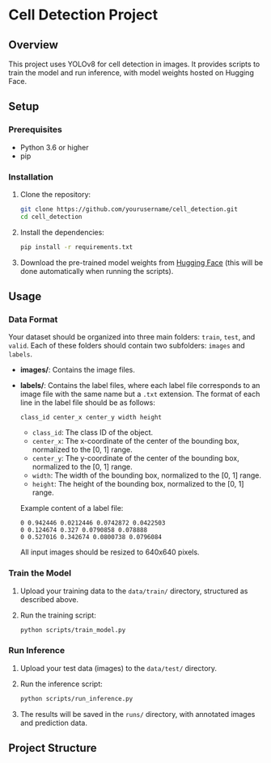 # Cell Detection Project

## Overview
This project uses YOLOv8 for cell detection in images. It provides scripts to train the model and run inference, with model weights hosted on Hugging Face.

## Setup

### Prerequisites
- Python 3.6 or higher
- pip

### Installation
1. Clone the repository:
    ```bash
    git clone https://github.com/yourusername/cell_detection.git
    cd cell_detection
    ```

2. Install the dependencies:
    ```bash
    pip install -r requirements.txt
    ```

3. Download the pre-trained model weights from [Hugging Face](https://huggingface.co/YasinShokrollahi/cell-detection/resolve/main/best.pt?download=true) (this will be done automatically when running the scripts).

## Usage

### Data Format
Your dataset should be organized into three main folders: `train`, `test`, and `valid`. Each of these folders should contain two subfolders: `images` and `labels`.

- **images/**: Contains the image files.
- **labels/**: Contains the label files, where each label file corresponds to an image file with the same name but a `.txt` extension. The format of each line in the label file should be as follows:
    ```
    class_id center_x center_y width height
    ```
    - `class_id`: The class ID of the object.
    - `center_x`: The x-coordinate of the center of the bounding box, normalized to the [0, 1] range.
    - `center_y`: The y-coordinate of the center of the bounding box, normalized to the [0, 1] range.
    - `width`: The width of the bounding box, normalized to the [0, 1] range.
    - `height`: The height of the bounding box, normalized to the [0, 1] range.

    Example content of a label file:
    ```
    0 0.942446 0.0212446 0.0742872 0.0422503
    0 0.124674 0.327 0.0790858 0.078888
    0 0.527016 0.342674 0.0800738 0.0796084
    ```
    All input images should be resized to 640x640 pixels.

### Train the Model
1. Upload your training data to the `data/train/` directory, structured as described above.

2. Run the training script:
    ```bash
    python scripts/train_model.py
    ```

### Run Inference
1. Upload your test data (images) to the `data/test/` directory.

2. Run the inference script:
    ```bash
    python scripts/run_inference.py
    ```

3. The results will be saved in the `runs/` directory, with annotated images and prediction data.

## Project Structure
